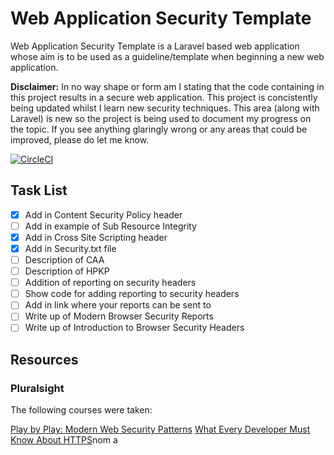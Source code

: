 # Web Application Security Template

Web Application Security Template is a Laravel based web application whose aim is to be used as a guideline/template when beginning a new web application.

**Disclaimer:** In no way shape or form am I stating that the code containing in this project results in a secure web application. This project is concistently being updated whilst I learn new security techniques. This area (along with Laravel) is new so the project is being used to document my progress on the topic. If you see anything glaringly wrong or any areas that could be improved, please do let me know.

[![CircleCI](https://circleci.com/gh/HannahMilton/web_application_security_template/tree/master.svg?style=shield&circle-token=d8f18bb513a8381d19ae9d3bceca495d75ede242)](https://circleci.com/gh/HannahMilton/web_application_security_template/tree/master)

## Task List
- [x] Add in Content Security Policy header
- [ ] Add in example of Sub Resource Integrity
- [x] Add in Cross Site Scripting header
- [x] Add in Security.txt file
- [ ] Description of CAA
- [ ] Description of HPKP
- [ ] Addition of reporting on security headers
- [ ] Show code for adding reporting to security headers
- [ ] Add in link where your reports can be sent to
- [ ] Write up of Modern Browser Security Reports
- [ ] Write up of Introduction to Browser Security Headers

## Resources

### Pluralsight

The following courses were taken:

[Play by Play: Modern Web Security Patterns](https://app.pluralsight.com/library/courses/play-by-play-modern-web-security-patterns/)
[What Every Developer Must Know About HTTPS](https://app.pluralsight.com/library/courses/https-every-developer-must-know/)nom a